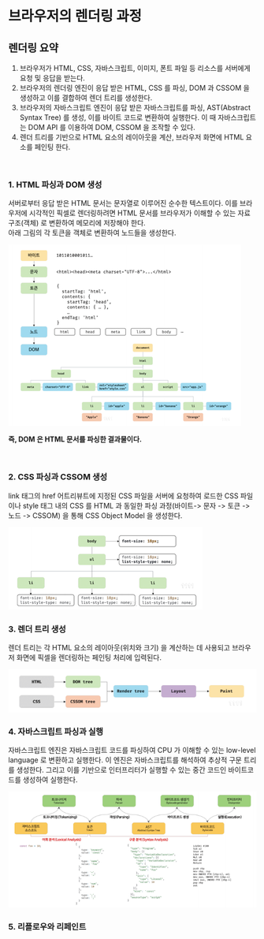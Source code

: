 # 브라우저의 렌더링 과정

## 렌더링 요약

1. 브라우저가 HTML, CSS, 자바스크립트, 이미지, 폰트 파일 등 리소스를 서버에게 요청 및 응답을 받는다.
1. 브라우저의 렌더링 엔진이 응답 받은 HTML, CSS 를 파싱, DOM 과 CSSOM 을 생성하고 이를 결합하여 렌더 트리를 생성한다.
1. 브라우저의 자바스크립트 엔진이 응답 받은 자바스크립트를 파싱, AST(Abstract Syntax Tree) 를 생성, 이를 바이트 코드로 변환하여 실행한다. 이 때 자바스크립트는 DOM API 를 이용하여 DOM, CSSOM 을 조작할 수 있다.
1. 렌더 트리를 기반으로 HTML 요소의 레이아웃을 계산, 브라우저 화면에 HTML 요소를 페인팅 한다.

<br>

### 1. HTML 파싱과 DOM 생성

서버로부터 응답 받은 HTML 문서는 문자열로 이루어진 순수한 텍스트이다. 이를 브라우저에 시각적인 픽셀로 렌더링하려면 HTML 문서를 브라우저가 이해할 수 있는 자료구조(객체) 로 변환하여 메모리에 저장해야 한다.  
아래 그림의 각 토큰을 객체로 변환하여 노드들을 생성한다.

<img src='./38_6.png'>

<strong>즉, DOM 은 HTML 문서를 파싱한 결과물이다. </strong>

<br>

### 2. CSS 파싱과 CSSOM 생성

link 태그의 href 어트리뷰트에 지정된 CSS 파일을 서버에 요청하여 로드한 CSS 파일이나 style 태그 내의 CSS 를 HTML 과 동일한 파싱 과정(바이트-> 문자 -> 토큰 -> 노드 -> CSSOM) 을 통해 CSS Object Model 을 생성한다.

<img src='./38_7.png'>

<br>

### 3. 렌더 트리 생성

렌더 트리는 각 HTML 요소의 레이아웃(위치와 크기) 을 계산하는 데 사용되고 브라우저 화면에 픽셀을 렌더링하는 페인팅 처리에 입력된다.

<img src='./38_9.png'>

<br>

### 4. 자바스크립트 파싱과 실행

자바스크립트 엔진은 자바스크립트 코드를 파싱하여 CPU 가 이해할 수 있는 low-level language 로 변환하고 실행한다. 이 엔진은 자바스크립트를 해석하여 추상적 구문 트리를 생성한다. 그리고 이를 기반으로 인터프리터가 실행할 수 있는 중간 코드인 바이트코드를 생성하여 실행한다.

<img src='./38_10.png'>

<br>

### 5. 리플로우와 리페인트
